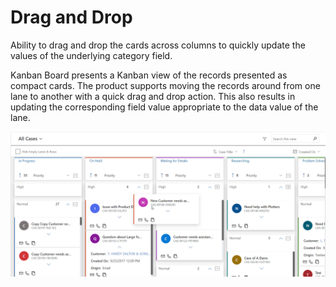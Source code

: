 # Drag and Drop

Ability to drag and drop the cards across columns to quickly update the values of the underlying category field.

Kanban Board presents a Kanban view of the records presented as compact cards. The product supports moving the records around from one lane to another with a quick drag and drop action. This also results in updating the corresponding field value appropriate to the data value of the lane.

![](<../../.gitbook/assets/Drag & Drop (1).png>)
